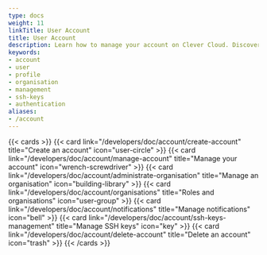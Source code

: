 ```yaml
---
type: docs
weight: 11
linkTitle: User Account
title: User Account
description: Learn how to manage your account on Clever Cloud. Discover detailed instructions for account creation, organisation administration in our PaaS platform.
keywords:
- account
- user
- profile
- organisation
- management
- ssh-keys
- authentication
aliases:
- /account
---
```


{{< cards >}}
  {{< card link="/developers/doc/account/create-account" title="Create an account" icon="user-circle" >}}
  {{< card link="/developers/doc/account/manage-account" title="Manage your account" icon="wrench-screwdriver" >}}
  {{< card link="/developers/doc/account/administrate-organisation" title="Manage an organisation" icon="building-library" >}}
  {{< card link="/developers/doc/account/organisations" title="Roles and organisations" icon="user-group" >}}
  {{< card link="/developers/doc/account/notifications" title="Manage notifications" icon="bell" >}}
  {{< card link="/developers/doc/account/ssh-keys-management" title="Manage SSH keys" icon="key" >}}
  {{< card link="/developers/doc/account/delete-account" title="Delete an account" icon="trash" >}}
{{< /cards >}}
